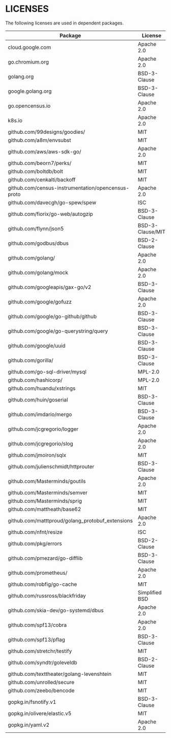 LICENSES
========

The following licenses are used in dependent packages.

| Package                             | License          |
|-------------------------------------|------------------|
| cloud.google.com                    | Apache 2.0       |
| go.chromium.org                     | Apache 2.0       |
| golang.org                          | BSD-3-Clause     |
| google.golang.org                   | BSD-3-Clause     |
| go.opencensus.io                    | Apache 2.0       |
| k8s.io                              | Apache 2.0       |
| github.com/99designs/goodies/       | MIT              |
| github.com/a8m/envsubst             | MIT              |
| github.com/aws/aws-sdk-go/          | Apache 2.0       |
| github.com/beorn7/perks/            | MIT              |
| github.com/boltdb/bolt              | MIT              |
| github.com/cenkalti/backoff         | MIT              |
| github.com/census-instrumentation/opencensus-proto     | Apache 2.0 |
| github.com/davecgh/go-spew/spew     | ISC              |
| github.com/fiorix/go-web/autogzip   | BSD-3-Clause     |
| github.com/flynn/json5              | BSD-3-Clause/MIT |
| github.com/godbus/dbus              | BSD-2-Clause     |
| github.com/golang/                  | Apache 2.0       |
| github.com/golang/mock              | Apache 2.0       |
| github.com/googleapis/gax-go/v2     | BSD-3-Clause     |
| github.com/google/gofuzz            | Apache 2.0       |
| github.com/google/go-github/github  | BSD-3-Clause     |
| github.com/google/go-querystring/query| BSD-3-Clause   |
| github.com/google/uuid              | BSD-3-Clause     |
| github.com/gorilla/                 | BSD-3-Clause     |
| github.com/go-sql-driver/mysql      | MPL-2.0          |
| github.com/hashicorp/               | MPL-2.0          |
| github.com/huandu/xstrings          | MIT              |
| github.com/huin/goserial            | BSD-3-Clause     |
| github.com/imdario/mergo            | BSD-3-Clause     |
| github.com/jcgregorio/logger        | Apache 2.0       |
| github.com/jcgregorio/slog          | Apache 2.0       |
| github.com/jmoiron/sqlx             | MIT              |
| github.com/julienschmidt/httprouter | BSD-3-Clause     |
| github.com/Masterminds/goutils      | Apache 2.0       |
| github.com/Masterminds/semver       | MIT              |
| github.com/Masterminds/sprig        | MIT              |
| github.com/mattheath/base62         | MIT              |
| github.com/matttproud/golang\_protobuf\_extensions | Apache 2.0 |
| github.com/nfnt/resize              | ISC              |
| github.com/pkg/errors               | BSD-2-Clause     |
| github.com/pmezard/go-difflib       | BSD-3-Clause     |
| github.com/prometheus/              | Apache 2.0       |
| github.com/robfig/go-cache          | MIT              |
| github.com/russross/blackfriday     | Simplified BSD   |
| github.com/skia-dev/go-systemd/dbus | Apache 2.0       |
| github.com/spf13/cobra              | Apache 2.0       |
| github.com/spf13/pflag              | BSD-3-Clause     |
| github.com/stretchr/testify         | MIT              |
| github.com/syndtr/goleveldb         | BSD-2-Clause     |
| github.com/texttheater/golang-levenshtein | MIT |
| github.com/unrolled/secure          | MIT              |
| github.com/zeebo/bencode            | MIT              |
| gopkg.in/fsnotify.v1                | BSD-3-Clause     |
| gopkg.in/olivere/elastic.v5         | MIT              |
| gopkg.in/yaml.v2                    | Apache 2.0       |
